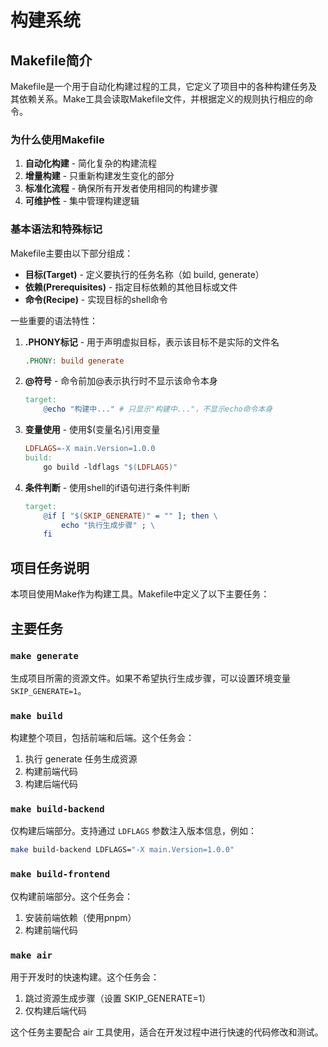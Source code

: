 # 构建系统

## Makefile简介

Makefile是一个用于自动化构建过程的工具，它定义了项目中的各种构建任务及其依赖关系。Make工具会读取Makefile文件，并根据定义的规则执行相应的命令。

### 为什么使用Makefile

1. **自动化构建** - 简化复杂的构建流程
2. **增量构建** - 只重新构建发生变化的部分
3. **标准化流程** - 确保所有开发者使用相同的构建步骤
4. **可维护性** - 集中管理构建逻辑

### 基本语法和特殊标记

Makefile主要由以下部分组成：
- **目标(Target)** - 定义要执行的任务名称（如 build, generate）
- **依赖(Prerequisites)** - 指定目标依赖的其他目标或文件
- **命令(Recipe)** - 实现目标的shell命令

一些重要的语法特性：

1. **.PHONY标记** - 用于声明虚拟目标，表示该目标不是实际的文件名
   ```makefile
   .PHONY: build generate
   ```

2. **@符号** - 命令前加@表示执行时不显示该命令本身
   ```makefile
   target:
       @echo "构建中..." # 只显示"构建中..."，不显示echo命令本身
   ```

3. **变量使用** - 使用$(变量名)引用变量
   ```makefile
   LDFLAGS=-X main.Version=1.0.0
   build:
       go build -ldflags "$(LDFLAGS)"
   ```

4. **条件判断** - 使用shell的if语句进行条件判断
   ```makefile
   target:
       @if [ "$(SKIP_GENERATE)" = "" ]; then \
           echo "执行生成步骤" ; \
       fi
   ```

## 项目任务说明

本项目使用Make作为构建工具。Makefile中定义了以下主要任务：

## 主要任务

### `make generate`

生成项目所需的资源文件。如果不希望执行生成步骤，可以设置环境变量 `SKIP_GENERATE=1`。

### `make build`

构建整个项目，包括前端和后端。这个任务会：
1. 执行 generate 任务生成资源
2. 构建前端代码
3. 构建后端代码

### `make build-backend`

仅构建后端部分。支持通过 `LDFLAGS` 参数注入版本信息，例如：
```bash
make build-backend LDFLAGS="-X main.Version=1.0.0"
```

### `make build-frontend`

仅构建前端部分。这个任务会：
1. 安装前端依赖（使用pnpm）
2. 构建前端代码

### `make air`

用于开发时的快速构建。这个任务会：
1. 跳过资源生成步骤（设置 SKIP_GENERATE=1）
2. 仅构建后端代码

这个任务主要配合 air 工具使用，适合在开发过程中进行快速的代码修改和测试。